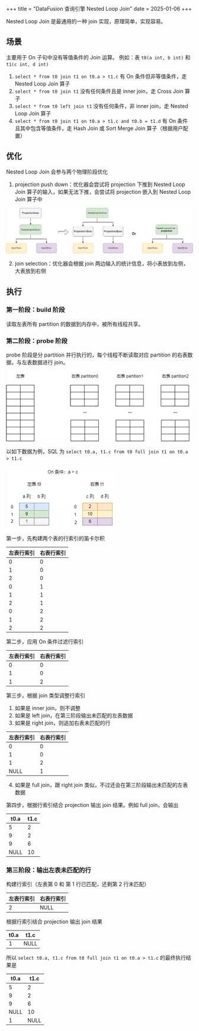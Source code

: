 +++
title = "DataFusion 查询引擎 Nested Loop Join"
date = 2025-01-06
+++

Nested Loop Join 是最通用的一种 join 实现，原理简单，实现容易。

## 场景
主要用于 On 子句中没有等值条件的 Join 运算。
例如：表 `t0(a int, b int)` 和 `t1(c int, d int)`
1. `select * from t0 join t1 on t0.a > t1.c` 有 On 条件但非等值条件，走 Nested Loop Join 算子
2. `select * from t0 join t1` 没有任何条件且是 inner join，走 Cross Join 算子
3. `select * from t0 left join t1` 没有任何条件，非 inner join，走 Nested Loop Join 算子
4. `select * from t0 join t1 on t0.a > t1.c and t0.b = t1.d` 有 On 条件且其中包含等值条件，走 Hash Join 或 Sort Merge Join 算子（根据用户配置）

## 优化
Nested Loop Join 会参与两个物理阶段优化
1. projection push down：优化器会尝试将 projection 下推到 Nested Loop Join 算子的输入，如果无法下推，会尝试将 projection 嵌入到 Nested Loop Join 算子中

![](./datafusion-projection-pushdown-for-nlj.drawio.png)

2. join selection：优化器会根据 join 两边输入的统计信息，将小表放到左侧，大表放到右侧

## 执行
### 第一阶段：build 阶段
读取左表所有 partition 的数据到内存中，被所有线程共享。

### 第二阶段：probe 阶段
probe 阶段是分 partition 并行执行的，每个线程不断读取对应 partition 的右表数据，与左表数据进行 join。

![](./datafusion-nlj-partitioned-stream.drawio.png)

以如下数据为例，SQL 为 `select t0.a, t1.c from t0 full join t1 on t0.a > t1.c`

![](./datafusion-nlj-example-data.drawio.png)

第一步，先构建两个表的行索引的笛卡尔积

| 左表行索引 | 右表行索引 |
|-------------|---------------|
|0|0|
|1|0|
|2|0|
|0|1|
|1|1|
|2|1|
|0|2|
|1|2|
|2|2|

第二步，应用 On 条件过滤行索引

| 左表行索引 | 右表行索引 |
|-----------|-----------|
|0|0|
|1|0|
|1|2|

第三步，根据 join 类型调整行索引
1. 如果是 inner join，则不调整
2. 如果是 left join，在第三阶段输出未匹配的左表数据
3. 如果是 right join，则追加右表未匹配的行

| 左表行索引 | 右表行索引 |
|-----------|-----------|
|0|0|
|1|0|
|1|2|
|NULL|1|

4. 如果是 full join，跟 right join 类似，不过还会在第三阶段输出未匹配的左表数据

第四步，根据行索引结合 projection 输出 join 结果。例如 full join，会输出

|t0.a | t1.c |
|-----|------|
|5|2|
|9|2|
|9|6|
|NULL|10|

### 第三阶段：输出左表未匹配的行

构建行索引（左表第 0 和 第 1 行已匹配，还剩第 2 行未匹配）

| 左表行索引 | 右表行索引 |
|-----------|-----------|
|2|NULL|

根据行索引结合 projection 输出 join 结果

|t0.a | t1.c |
|-----|------|
|1|NULL|

所以 `select t0.a, t1.c from t0 full join t1 on t0.a > t1.c` 的最终执行结果是

|t0.a | t1.c |
|-----|------|
|5|2|
|9|2|
|9|6|
|NULL|10|
|1|NULL|